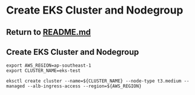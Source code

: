# Create EKS Cluster and Nodegroup

## Return to [README.md](README.md)

## Create EKS Cluster and Nodegroup
```
export AWS_REGION=ap-southeast-1
export CLUSTER_NAME=eks-test

eksctl create cluster --name=${CLUSTER_NAME} --node-type t3.medium --managed --alb-ingress-access --region=${AWS_REGION}

```
